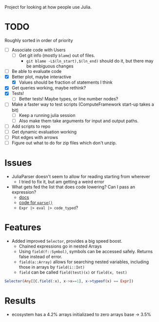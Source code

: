 Project for looking at how people use Julia.

# TODO

Roughly sorted in order of priority

* [ ] Associate code with Users
  * [ ] Get git info (mostly `blame`) out of files.
    * `git blame -L$(ln_start),$(ln_end)` should do it, but there may be ambiguous changes
* [ ] Be able to evaluate code
* [x] Better plot, maybe interactive
  * [x] Values should be fraction of statements I think
* [x] Get queries working, maybe rethink?
* [x] Tests!
  * [ ] Better tests! Maybe types, or line number nodes?
* [ ] Make a faster way to test scripts (ComputeFramework start-up takes a bit)
  * [ ] Keep a running julia session
  * [ ] Also make them take arguments for input and output paths.
* [ ] Add scripts to repo
* [ ] Get dynamic evaluation working
* [ ] Plot edges with arrows
* [ ] Figure out what to do for zip files which don't unzip.

# Issues

* JuliaParser doesn't seem to allow for reading starting from wherever
  * I tried to fix it, but am getting a weird error
* What gets fed the list that does code lowering? Can I pass an expression?
  * [docs](https://github.com/JuliaLang/julia/blob/a6992dd4d2ca08601afaaabb55fd52cef5a76a76/doc/devdocs/eval.rst)
  * [code for `parse()`](https://github.com/JuliaLang/julia/blob/master/base/parse.jl)
  * `Expr |> eval |> code_typed`?

# Features

* Added improved `Selector`, provides a big speed boost.
  * Chained expressions go in nested Arrays
  * Using `field(f::Symbol)`, symbols can be accessed safely. Returns false instead of error.
  * `field(a::Array)` allows for searching nested variables, including those in arrays by `field(i::Int)`
  * `field` can be called `field(test)(x)` or `field(x, test)`

```julia
Selector(Any[[C.field(:x), x->x==1], x->typeof(x) == Expr])
```


# Results

* ecosystem has a 4.2% arrays initializaed to zero arrays base -> 3.5%
